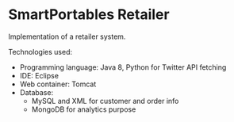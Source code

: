 # SmartPortables Retailer

Implementation of a retailer system.

Technologies used:

- Programming language: Java 8, Python for Twitter API fetching
- IDE: Eclipse
- Web container: Tomcat
- Database:
    + MySQL and XML for customer and order info
    + MongoDB for analytics purpose
